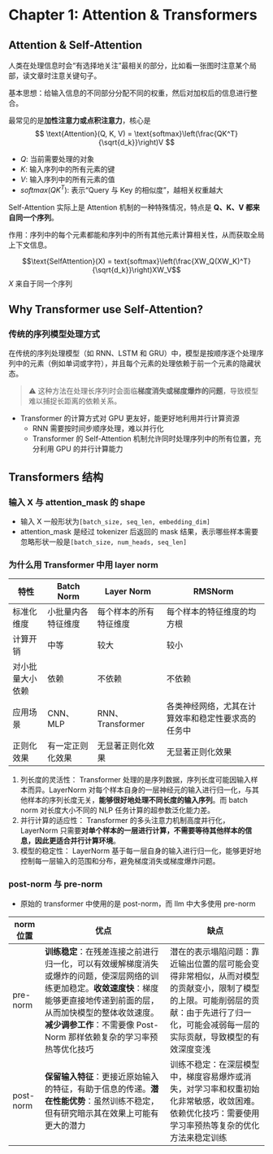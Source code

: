 # Chapter 1: Attention & Transformers

## Attention & Self-Attention

人类在处理信息时会“有选择地关注”最相关的部分，比如看一张图时注意某个局部，读文章时注意关键句子。

基本思想：给输入信息的不同部分分配不同的权重，然后对加权后的信息进行整合。

最常见的是**加性注意力或点积注意力**，核心是
$$ \text{Attention}(Q, K, V) = \text{softmax}\left(\frac{QK^T}{\sqrt{d_k}}\right)V $$

- $Q$: 当前需要处理的对象
- $K$: 输入序列中的所有元素的键
- $V$: 输入序列中的所有元素的值
- $softmax(QK^{T})$: 表示“Query 与 Key 的相似度”，越相关权重越大

Self-Attention 实际上是 Attention 机制的一种特殊情况，特点是 **Q、K、V 都来自同一个序列**。

作用：序列中的每个元素都能和序列中的所有其他元素计算相关性，从而获取全局上下文信息。

$$\text{SelfAttention}(X) = text{softmax}\left(\frac{XW_Q(XW_K)^T}{\sqrt{d_k}}\right)XW_V$$
$X$ 来自于同一个序列

## Why Transformer use Self-Attention?

### 传统的序列模型处理方式

在传统的序列处理模型（如 RNN、LSTM 和 GRU）中，模型是按顺序逐个处理序列中的元素（例如单词或字符），并且每个元素的处理依赖于前一个元素的隐藏状态。

> :warning: 这种方法在处理长序列时会面临**梯度消失或梯度爆炸的问题**，导致模型难以捕捉长距离的依赖关系。

- Transformer 的计算方式对 GPU 更友好，能更好地利用并行计算资源
  - RNN 需要按时间步顺序处理，难以并行化
  - Transformer 的 Self-Attention 机制允许同时处理序列中的所有位置，充分利用 GPU 的并行计算能力

## Transformers 结构

### 输入 X 与 attention_mask 的 shape

- 输入 X 一般形状为`[batch_size, seq_len, embedding_dim]`
- attention_mask 是经过 tokenizer 后返回的 mask 结果，表示哪些样本需要忽略形状一般是`[batch_size, num_heads, seq_len]`

### 为什么用 Transformer 中用 layer norm

| 特性             | Batch Norm         | Layer Norm             | RMSNorm                                            |
| ---------------- | ------------------ | ---------------------- | -------------------------------------------------- |
| 标准化维度       | 小批量内各特征维度 | 每个样本的所有特征维度 | 每个样本的特征维度的均方根                         |
| 计算开销         | 中等               | 较大                   | 较小                                               |
| 对小批量大小依赖 | 依赖               | 不依赖                 | 不依赖                                             |
| 应用场景         | CNN、MLP           | RNN、Transformer       | 各类神经网络，尤其在计算效率和稳定性要求高的任务中 |
| 正则化效果       | 有一定正则化效果   | 无显著正则化效果       | 无显著正则化效果                                   |

1. 列长度的灵活性：
   Transformer 处理的是序列数据，序列长度可能因输入样本而异。LayerNorm 对每个样本自身的一层神经元的输入进行归一化，与其他样本的序列长度无关，**能够很好地处理不同长度的输入序列**。而 batch norm 对长度大小不同的 NLP 任务计算的超参数泛化能力差。
2. 并行计算的适应性：
   Transformer 的多头注意力机制高度并行化，LayerNorm 只需要**对单个样本的一层进行计算，不需要等待其他样本的信息，因此更适合并行计算环境**。
3. 模型的稳定性：
   LayerNorm 基于每一层自身的输入进行归一化，能够更好地控制每一层输入的范围和分布，避免梯度消失或梯度爆炸问题。

### post-norm 与 pre-norm

- 原始的 transformer 中使用的是 post-norm，而 llm 中大多使用 pre-norm

| norm 位置 | 优点                                                                                                                                                                                                                                                    | 缺点                                                                                                                                                                                     |
| --------- | ------------------------------------------------------------------------------------------------------------------------------------------------------------------------------------------------------------------------------------------------------- | ---------------------------------------------------------------------------------------------------------------------------------------------------------------------------------------- |
| pre-norm  | **训练稳定**：在残差连接之前进行归一化，可以有效缓解梯度消失或爆炸的问题，使深层网络的训练更加稳定。**收敛速度快**：梯度能够更直接地传递到前面的层，从而加快模型的整体收敛速度。**减少调参工作**：不需要像 Post-Norm 那样依赖复杂的学习率预热等优化技巧 | 潜在的表示塌陷问题：靠近输出位置的层可能会变得非常相似，从而对模型的贡献变小，限制了模型的上限。可能削弱层的贡献：由于先进行了归一化，可能会减弱每一层的实际贡献，导致模型的有效深度变浅 |
| post-norm | **保留输入特征**：更接近原始输入的特征，有助于信息的传递。**潜在性能优势**：虽然训练不稳定，但有研究暗示其在效果上可能有更大的潜力                                                                                                                      | 训练不稳定：在深层模型中，梯度容易爆炸或消失，对学习率和权重初始化非常敏感，收敛困难。依赖优化技巧：需要使用学习率预热等复杂的优化方法来稳定训练                                         |
